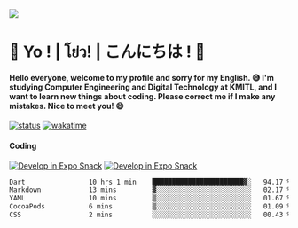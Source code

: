 <a href="#">
  <img src="https://user-images.githubusercontent.com/53619535/207896410-fee92aa4-65f2-4b27-91d3-86f8424178d3.gif" />
</a>

# 👋 Yo ! | โย่ว! | こんにちは ! 👋

<h4>Hello everyone, welcome to my profile and sorry for my English. 😅
I'm studying Computer Engineering and Digital Technology at KMITL, and I want to learn new things about coding. Please correct me if I make any mistakes. Nice to meet you! 😄</h4>

[![status](https://img.shields.io/badge/Freelance_status-Not_Avaliable-red)](https://whyzotee.vercel.app)
[![wakatime](https://wakatime.com/badge/user/3ff4daa0-dc37-4cca-9446-11cce239b396.svg)](https://wakatime.com/@3ff4daa0-dc37-4cca-9446-11cce239b396)

#### Coding
[![Develop in Expo Snack](https://img.shields.io/badge/Flutter-119EFF.svg?style=for-the-badge&logo=flutter&labelColor=FFF&logoColor=119EFF)](https://flutter.dev/)
[![Develop in Expo Snack](https://img.shields.io/badge/Expo-000.svg?style=for-the-badge&logo=EXPO&labelColor=FFF&logoColor=000)](https://expo.dev/)

<!--START_SECTION:waka-->

```txt
Dart                10 hrs 1 min    ███████████████████████▓░   94.17 %
Markdown            13 mins         ▓░░░░░░░░░░░░░░░░░░░░░░░░   02.17 %
YAML                10 mins         ▒░░░░░░░░░░░░░░░░░░░░░░░░   01.67 %
CocoaPods           6 mins          ▒░░░░░░░░░░░░░░░░░░░░░░░░   01.09 %
CSS                 2 mins          ░░░░░░░░░░░░░░░░░░░░░░░░░   00.43 %
```

<!--END_SECTION:waka-->
